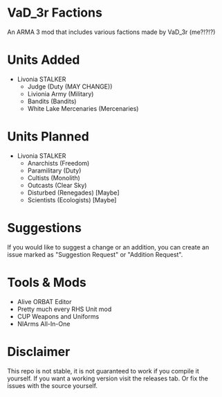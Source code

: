 # VaD_3r Factions

An ARMA 3 mod that includes various factions made by VaD_3r (me?!?!?)

# Units Added
 -  Livonia STALKER
	 - Judge (Duty (MAY CHANGE))
	 - Livionia Army (Military) 
 	 - Bandits (Bandits)
	 - White Lake Mercenaries (Mercenaries)

# Units Planned
- Livonia STALKER
	 - Anarchists (Freedom)
	 - Paramilitary (Duty)
	 - Cultists (Monolith)
	 - Outcasts (Clear Sky)
	 - Disturbed (Renegades) [Maybe]
	 - Scientists (Ecologists) [Maybe]


# Suggestions
If you would like to suggest a change or an addition, you can create an issue marked as "Suggestion Request" or "Addition Request".

# Tools & Mods
- Alive ORBAT Editor
- Pretty much every RHS Unit mod
- CUP Weapons and Uniforms
- NIArms All-In-One
# Disclaimer
This repo is not stable, it is not guaranteed to work if you compile it yourself. If you want a working version visit the releases tab. Or fix the issues with the source yourself.

